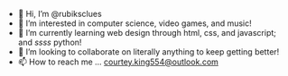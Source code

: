 - 👋 Hi, I’m @rubiksclues
- 👀 I’m interested in computer science, video games, and music!
- 🌱 I’m currently learning web design through html, css, and javascript; and *ssss* python!
- 💞️ I’m looking to collaborate on literally anything to keep getting better!
- 📫 How to reach me ... courtey.king554@outlook.com 

<!---
rubiksclues/rubiksclues is a ✨ special ✨ repository because its `README.md` (this file) appears on your GitHub profile.
You can click the Preview link to take a look at your changes.
--->
